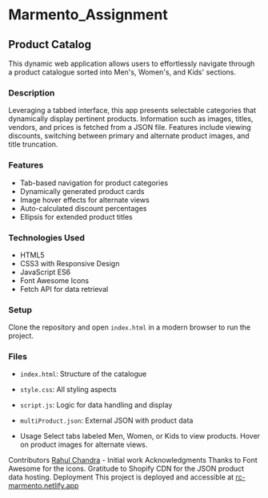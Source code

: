 # Marmento_Assignment

## Product Catalog

This dynamic web application allows users to effortlessly navigate through a product catalogue sorted into Men's, Women's, and Kids' sections.

### Description

Leveraging a tabbed interface, this app presents selectable categories that dynamically display pertinent products. Information such as images, titles, vendors, and prices is fetched from a JSON file. Features include viewing discounts, switching between primary and alternate product images, and title truncation.

### Features

- Tab-based navigation for product categories
- Dynamically generated product cards
- Image hover effects for alternate views
- Auto-calculated discount percentages
- Ellipsis for extended product titles

### Technologies Used

- HTML5
- CSS3 with Responsive Design
- JavaScript ES6
- Font Awesome Icons
- Fetch API for data retrieval

### Setup

Clone the repository and open `index.html` in a modern browser to run the project.

### Files

- `index.html`: Structure of the catalogue
- `style.css`: All styling aspects
- `script.js`: Logic for data handling and display
- `multiProduct.json`: External JSON with product data

- Usage
Select tabs labeled Men, Women, or Kids to view products. Hover on product images for alternate views.

Contributors
[Rahul Chandra](https://github.com/rahul-chandra30) - Initial work
Acknowledgments
Thanks to Font Awesome for the icons.
Gratitude to Shopify CDN for the JSON product data hosting.
Deployment
This project is deployed and accessible at [rc-marmento.netlify.app](https://rc-marmento.netlify.app/)
